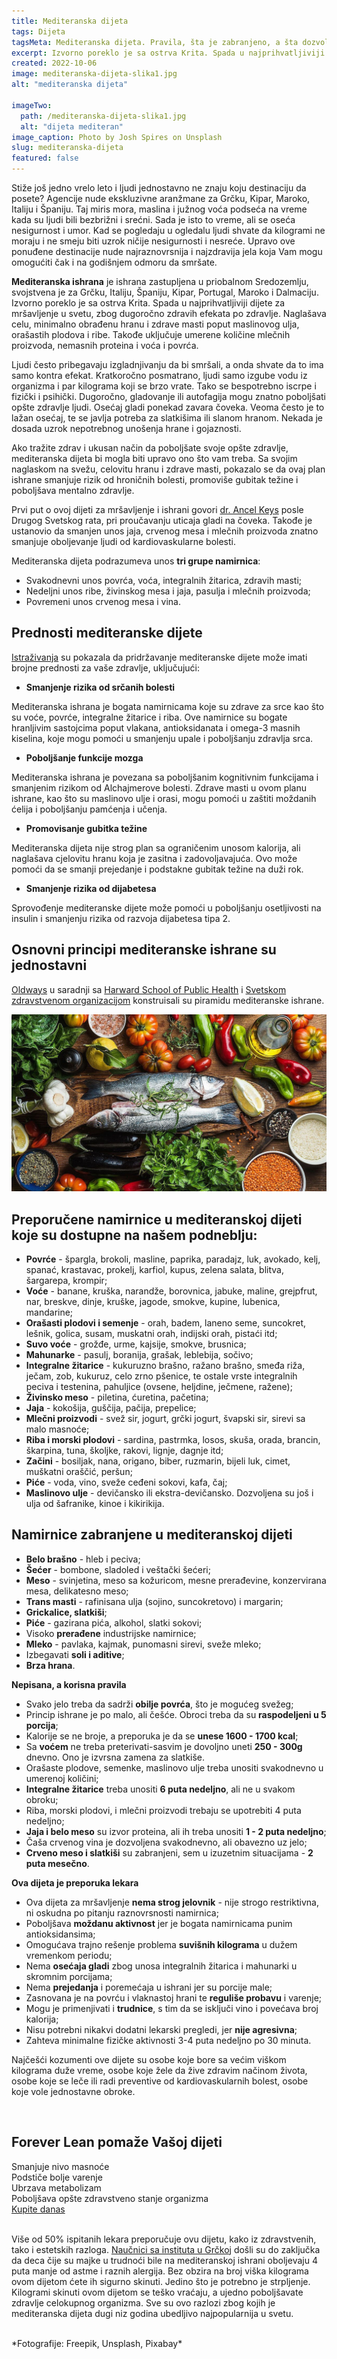 ```yaml
---
title: Mediteranska dijeta
tags: Dijeta
tagsMeta: Mediteranska dijeta. Pravila, šta je zabranjeno, a šta dozvoljeno i još malo dodatnih informacija. Jedna od najpoznatijih i najefikasnijih dijeta. 
excerpt: Izvorno poreklo je sa ostrva Krita. Spada u najprihvatljiviji dijete za mršavljenje u svetu, zbog dugoročno zdravih efekata po zdravlje.
created: 2022-10-06
image: mediteranska-dijeta-slika1.jpg
alt: "mediteranska dijeta"

imageTwo:
  path: /mediteranska-dijeta-slika1.jpg
  alt: "dijeta mediteran"
image_caption: Photo by Josh Spires on Unsplash
slug: mediteranska-dijeta
featured: false
---
```


<div class="container max-width-adaptive-sm">
	<div class="text-component line-height-lg v-space-md">


Stiže još jedno vrelo leto i ljudi jednostavno ne znaju koju destinaciju da posete? Agencije nude ekskluzivne aranžmane za Grčku, Kipar, Maroko, Italiju i Španiju. Taj miris mora, maslina i južnog voća podseća na vreme kada su ljudi bili bezbrižni i srećni. Sada je isto to vreme, ali se oseća nesigurnost i umor. Kad se pogledaju u ogledalu ljudi shvate da kilogrami ne moraju i ne smeju  biti uzrok ničije nesigurnosti i nesreće. Upravo ove ponuđene destinacije nude najraznovrsnija i najzdravija  jela koja Vam mogu omogućiti čak i na godišnjem odmoru da smršate.

**Mediteranska ishrana** je ishrana zastupljena u priobalnom Sredozemlju, svojstvena je za Grčku, Italiju, Španiju, Kipar, Portugal, Maroko i Dalmaciju. Izvorno poreklo je sa ostrva Krita. Spada u najprihvatljiviji dijete za mršavljenje u svetu, zbog dugoročno zdravih efekata po zdravlje. Naglašava celu, minimalno obrađenu hranu i zdrave masti poput maslinovog ulja, orašastih plodova i ribe. Takođe uključuje umerene količine mlečnih proizvoda, nemasnih proteina i voća i povrća.

Ljudi često pribegavaju izgladnjivanju da bi smršali, a onda shvate da to ima samo kontra efekat. Kratkoročno posmatrano, ljudi samo izgube vodu iz organizma i par kilograma koji se brzo vrate. Tako se bespotrebno iscrpe i fizički i psihički. Dugoročno, gladovanje ili autofagija mogu znatno poboljšati opšte zdravlje ljudi. Osećaj gladi ponekad zavara čoveka. Veoma često je to lažan osećaj, te se javlja potreba za slatkišima ili slanom hranom. Nekada je dosada uzrok nepotrebnog unošenja hrane i gojaznosti.

Ako tražite zdrav i ukusan način da poboljšate svoje opšte zdravlje, mediteranska dijeta bi mogla biti upravo ono što vam treba. Sa svojim naglaskom na svežu, celovitu hranu i zdrave masti, pokazalo se da ovaj plan ishrane smanjuje rizik od hroničnih bolesti, promoviše gubitak težine i poboljšava mentalno zdravlje.

Prvi put o ovoj dijeti za mršavljenje i ishrani govori [dr. Ancel Keys](https://www.brzadijeta.com/mediteranska-dijeta/) posle Drugog Svetskog rata, pri proučavanju uticaja gladi na čoveka. Takođe je ustanovio da smanjen unos jaja, crvenog mesa i mlečnih proizvoda znatno smanjuje oboljevanje ljudi od kardiovaskularne bolesti.

Mediteranska dijeta podrazumeva unos **tri grupe namirnica**:
- Svakodnevni unos povrća, voća, integralnih žitarica, zdravih masti;
- Nedeljni unos ribe, živinskog mesa i jaja, pasulja i mlečnih proizvoda;
- Povremeni unos crvenog mesa i vina.

## Prednosti mediteranske dijete

[Istraživanja](https://www.everydayhealth.com/mediterranean-diet/scientific-health-benefits-mediterranean-diet/) su pokazala da pridržavanje mediteranske dijete može imati brojne prednosti za vaše zdravlje, uključujući:

- **Smanjenje rizika od srčanih bolesti**

Mediteranska ishrana je bogata namirnicama koje su zdrave za srce kao što su voće, povrće, integralne žitarice i riba. Ove namirnice su bogate hranljivim sastojcima poput vlakana, antioksidanata i omega-3 masnih kiselina, koje mogu pomoći u smanjenju upale i poboljšanju zdravlja srca.

- **Poboljšanje funkcije mozga**

Mediteranska ishrana je povezana sa poboljšanim kognitivnim funkcijama i smanjenim rizikom od Alchajmerove bolesti. Zdrave masti u ovom planu ishrane, kao što su maslinovo ulje i orasi, mogu pomoći u zaštiti moždanih ćelija i poboljšanju pamćenja i učenja.

- **Promovisanje gubitka težine**

Mediteranska dijeta nije strog plan sa ograničenim unosom kalorija, ali naglašava cjelovitu hranu koja je zasitna i zadovoljavajuća. Ovo može pomoći da se smanji prejedanje i podstakne gubitak težine na duži rok.

- **Smanjenje rizika od dijabetesa**

Sprovođenje mediteranske dijete može pomoći u poboljšanju osetljivosti na insulin i smanjenju rizika od razvoja dijabetesa tipa 2.



## Osnovni principi mediteranske ishrane su jednostavni

[Oldways](https://oldwayspt.org/resources/oldways-mediterranean-diet-pyramid) u saradnji sa [Harward School of Public Health](https://www.hsph.harvard.edu/) i [Svetskom zdravstvenom organizacijom](https://www.who.int/) konstruisali su piramidu mediteranske ishrane.

![mediteranska dijeta jelovnik](./images/mediteranska-dijeta-slika2.jpg)

## Preporučene namirnice u mediteranskoj dijeti koje su dostupne na našem podneblju:

- **Povrće** - špargla, brokoli, masline, paprika, paradajz, luk, avokado, kelj, spanać, krastavac, prokelj, karfiol, kupus, zelena salata, blitva, šargarepa,  krompir;
- **Voće** - banane, kruška, narandže, borovnica, jabuke, maline, grejpfrut, nar, breskve, dinje, kruške, jagode, smokve, kupine, lubenica, mandarine;
- **Orašasti plodovi i semenje** -  orah, badem, laneno seme, suncokret, lešnik, golica, susam, muskatni orah, indijski orah, pistaći itd;
- **Suvo voće** - grožđe, urme, kajsije, smokve, brusnica;
- **Mahunarke** - pasulj, boranija, grašak, leblebija, sočivo;
- **Integralne žitarice** - kukuruzno brašno, ražano brašno, smeđa riža, ječam, zob, kukuruz, celo zrno pšenice, te ostale vrste integralnih peciva i testenina, pahuljice (ovsene, heljdine, ječmene, ražene);
- **Živinsko meso** - piletina, ćuretina, pačetina;
- **Jaja** - kokošija, guščija, pačija, prepelice;
- **Mlečni proizvodi** - svež sir, jogurt, grčki jogurt, švapski sir, sirevi sa malo masnoće;
- **Riba i morski plodovi** - sardina, pastrmka, losos, skuša, orada, brancin, škarpina, tuna, školjke, rakovi, lignje, dagnje itd;
- **Začini** - bosiljak, nana, origano, biber, ruzmarin, bijeli luk, cimet, muškatni oraščić, peršun;
- **Piće** - voda, vino, sveže ceđeni sokovi, kafa, čaj;
- **Maslinovo ulje** - devičansko ili ekstra-devičansko. Dozvoljena su još i ulja od šafranike, kinoe i kikirikija.

## Namirnice zabranjene u mediteranskoj dijeti

- **Belo brašno** - hleb i peciva;
- **Šećer** - bombone, sladoled i veštački šećeri;
- **Meso** - svinjetina, meso sa kožuricom, mesne prerađevine, konzervirana mesa, delikatesno meso;
- **Trans masti** - rafinisana ulja (sojino, suncokretovo) i margarin;
- **Grickalice, slatkiši**;
- **Piće** - gazirana pića, alkohol, slatki sokovi;
- Visoko **prerađene** industrijske namirnice;
- **Mleko** - pavlaka, kajmak, punomasni sirevi, sveže mleko;
- Izbegavati **soli i aditive**;
- **Brza hrana**.



**Nepisana, a korisna pravila**

- Svako jelo treba da sadrži **obilje povrća**, što je mogućeg svežeg;
- Princip ishrane je po malo, ali češće. Obroci treba da su **raspodeljeni u 5 porcija**;
- Kalorije se ne broje, a preporuka je da se **unese 1600 - 1700 kcal**;
- Sa **voćem** ne treba preterivati-sasvim je dovoljno uneti **250 - 300g** dnevno. Ono je izvrsna zamena za slatkiše.
- Orašaste plodove, semenke, maslinovo ulje treba unositi svakodnevno u umerenoj količini;
- **Integralne žitarice** treba unositi **6 puta nedeljno**, ali ne u svakom obroku;
- Riba, morski plodovi,  i mlečni proizvodi trebaju se upotrebiti 4 puta nedeljno;
- **Jaja i belo meso** su izvor proteina, ali ih treba unositi **1 - 2 puta nedeljno**;
- Čaša crvenog vina je dozvoljena svakodnevno, ali obavezno uz jelo;
- **Crveno meso i slatkiši** su zabranjeni, sem u izuzetnim situacijama - **2 puta mesečno**.


**Ova dijeta je preporuka lekara**

- Ova dijeta za mršavljenje **nema strog jelovnik** - nije strogo restriktivna, ni oskudna po pitanju raznovrsnosti namirnica;
- Poboljšava **moždanu aktivnost** jer je bogata namirnicama punim antioksidansima;
- Omogućava trajno rešenje problema **suvišnih kilograma** u dužem vremenkom periodu;
- Nema **osećaja gladi** zbog unosa integralnih žitarica i mahunarki u skromnim porcijama;
- Nema **prejedanja** i poremećaja u ishrani jer su porcije male;
- Zasnovana je na povrću i vlaknastoj hrani te **reguliše probavu** i varenje;
- Mogu je primenjivati i **trudnice**, s tim da se isključi vino i povećava broj kalorija;
- Nisu potrebni nikakvi dodatni lekarski pregledi, jer **nije agresivna**;
- Zahteva minimalne fizičke aktivnosti 3-4 puta nedeljno po 30 minuta.

Najčešći kozumenti ove dijete su osobe koje bore sa većim viškom kilograma duže vreme, osobe koje žele da žive zdravim načinom života, osobe koje se leče ili radi preventive od kardiovaskularnih bolest, osobe koje vole jednostavne obroke.

<br>

<div class="container text-component__block--outset padding-y-md padding-x-md radius-lg margin-top-md bg-white">
	<div class="grid gap-sm">
		<div class="col-4@md">
			<g-image class="" src="~/assets/img/forever_lean.webp" alt="dijeta suplementi"></g-image>
		</div> 
		<div class="col-8@md">
			<div class="flex flex-wrap gap-sm items-center">
				<div class="">
					<h2 class="text-lg">Forever Lean pomaže Vašoj dijeti</h2>
				</div>
        <div class="grid margin-bottom-lg gap-xxs">
					<div class="flex items-center text-sm">
						<g-image style="width: auto !important;" class="margin-left-important" src="~/assets/img/check.svg"></g-image>
							Smanjuje nivo masnoće
					</div>
          <div class="flex items-center text-sm">
						<g-image style="width: auto !important;" class="margin-left-important" src="~/assets/img/check.svg"></g-image>
						 Podstiče bolje varenje
					</div>
          <div class="flex items-center text-sm">
						<g-image style="width: auto !important;" class="margin-left-important" src="~/assets/img/check.svg"></g-image>
						 Ubrzava metabolizam
					</div>
           <div class="flex items-center text-sm">
						<g-image style="width: auto !important;" class="margin-left-important" src="~/assets/img/check.svg"></g-image>
						 Poboljšava opšte zdravstveno stanje organizma
					</div>
        </div>
			</div>
			<div class="flex gap-md@sm gap-md flex-column flex-row@sm padding-top-lg justify-between@sm items-center">
				<a href="https://flpshop.rs/dodaci-ishrani/11658/forever-lean/360000954255/personal.html" class="kupiteCTA btn btn--primary flex-grow center-between@lg justify-center btn--md">
					Kupite danas
				</a>
				<g-image style="width: auto !important;" class="" src="~/assets/img/logo-futer.png"></g-image>
			</div>
		</div>
	</div>
</div>

<br>

                
Više od 50% ispitanih lekara preporučuje ovu dijetu, kako iz zdravstvenih, tako i estetskih razloga. [Naučnici sa instituta u Grčkoj](https://www.brzadijeta.com/mediteranska-dijeta/) došli su do zaključka da deca čije su majke u trudnoći bile na mediteranskoj ishrani oboljevaju 4 puta manje od astme i raznih alergija. Bez obzira na broj viška kilograma ovom dijetom ćete ih sigurno skinuti. Jedino što je potrebno je strpljenje. Kilogrami skinuti ovom dijetom se teško vraćaju, a ujedno poboljšavate zdravlje celokupnog organizma. Sve su ovo razlozi zbog kojih je mediteranska dijeta dugi niz godina ubedljivo najpopularnija u svetu.

<br>
*Fotografije: Freepik, Unsplash, Pixabay*


  </div>
</div>